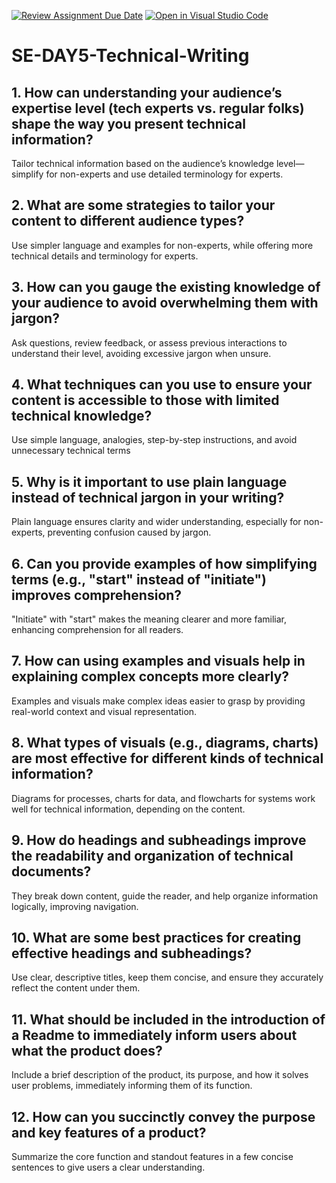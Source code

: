 [![Review Assignment Due Date](https://classroom.github.com/assets/deadline-readme-button-22041afd0340ce965d47ae6ef1cefeee28c7c493a6346c4f15d667ab976d596c.svg)](https://classroom.github.com/a/zsAR-pyY)
[![Open in Visual Studio Code](https://classroom.github.com/assets/open-in-vscode-2e0aaae1b6195c2367325f4f02e2d04e9abb55f0b24a779b69b11b9e10269abc.svg)](https://classroom.github.com/online_ide?assignment_repo_id=18944843&assignment_repo_type=AssignmentRepo)
# SE-DAY5-Technical-Writing
## 1. How can understanding your audience’s expertise level (tech experts vs. regular folks) shape the way you present technical information?
 Tailor technical information based on the audience’s knowledge level—simplify for non-experts and use detailed terminology for experts.
## 2. What are some strategies to tailor your content to different audience types?
Use simpler language and examples for non-experts, while offering more technical details and terminology for experts.
## 3. How can you gauge the existing knowledge of your audience to avoid overwhelming them with jargon?
Ask questions, review feedback, or assess previous interactions to understand their level, avoiding excessive jargon when unsure.
## 4. What techniques can you use to ensure your content is accessible to those with limited technical knowledge?
Use simple language, analogies, step-by-step instructions, and avoid unnecessary technical terms
## 5. Why is it important to use plain language instead of technical jargon in your writing?
Plain language ensures clarity and wider understanding, especially for non-experts, preventing confusion caused by jargon.
## 6. Can you provide examples of how simplifying terms (e.g., "start" instead of "initiate") improves comprehension?
"Initiate" with "start" makes the meaning clearer and more familiar, enhancing comprehension for all readers.
## 7. How can using examples and visuals help in explaining complex concepts more clearly?
Examples and visuals make complex ideas easier to grasp by providing real-world context and visual representation.
## 8. What types of visuals (e.g., diagrams, charts) are most effective for different kinds of technical information?
Diagrams for processes, charts for data, and flowcharts for systems work well for technical information, depending on the content.
## 9. How do headings and subheadings improve the readability and organization of technical documents?
They break down content, guide the reader, and help organize information logically, improving navigation.
## 10. What are some best practices for creating effective headings and subheadings?
Use clear, descriptive titles, keep them concise, and ensure they accurately reflect the content under them.
## 11. What should be included in the introduction of a Readme to immediately inform users about what the product does?
Include a brief description of the product, its purpose, and how it solves user problems, immediately informing them of its function.
## 12. How can you succinctly convey the purpose and key features of a product?
Summarize the core function and standout features in a few concise sentences to give users a clear understanding.
